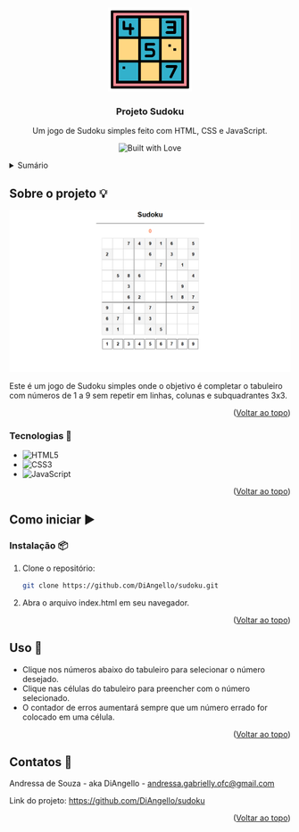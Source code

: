 <a id="readme-top"></a>
<!-- PROJECT LOGO -->
<br />
<div align="center">
  <a href="https://github.com/DiAngello">
    <img src="./logo-sudoku.png" alt="Logo" width="150" >
  </a>

  <h3 align="center">Projeto Sudoku</h3>

  <p align="center">
    Um jogo de Sudoku simples feito com HTML, CSS e JavaScript.
    <br /></p>
</div>
 
<p align="center">
  <img src="https://forthebadge.com/images/badges/built-with-love.png" alt="Built with Love">
</p>

<!-- TABLE OF CONTENTS -->
<details>
  <summary>Sumário</summary>
  <ol>
    <li>
      <a href="#about-the-project">Sobre o projeto</a>
      <ul>
        <li><a href="#built-with">Tecnologias</a></li>
      </ul>
    </li>
    <li>
      <a href="#getting-started">Como iniciar</a>
      <ul>
        <li><a href="#prerequisites">Pré-requisitos</a></li>
        <li><a href="#installation">Instalação</a></li>
      </ul>
    </li>
    <li><a href="#usage">Uso</a></li>
    <li><a href="#contact">Contatos</a></li>
  </ol>
</details>

<!-- ABOUT THE PROJECT -->
## Sobre o projeto 💡

![Demo](./demo.PNG)

Este é um jogo de Sudoku simples onde o objetivo é completar o tabuleiro com números de 1 a 9 sem repetir em linhas, colunas e subquadrantes 3x3.

<p align="right">(<a href="#readme-top">Voltar ao topo</a>)</p>

<!-- BUILT WITH -->
### Tecnologias 🚀

* ![HTML5](https://img.shields.io/badge/HTML5-E34F26?style=for-the-badge&logo=html5&logoColor=ffffff)
* ![CSS3](https://img.shields.io/badge/CSS3-1572B6?style=for-the-badge&logo=css3&logoColor=ffffff)
* ![JavaScript](https://img.shields.io/badge/JavaScript-F7DF1E?style=for-the-badge&logo=javascript&logoColor=000000)

<p align="right">(<a href="#readme-top">Voltar ao topo</a>)</p>

<!-- GETTING STARTED -->
## Como iniciar ▶️

### Instalação 📦

1. Clone o repositório:
   ```sh
   git clone https://github.com/DiAngello/sudoku.git

2. Abra o arquivo index.html em seu navegador.

<p align="right">(<a href="#readme-top">Voltar ao topo</a>)</p> 

<!-- USAGE EXAMPLES -->

## Uso 📌

* Clique nos números abaixo do tabuleiro para selecionar o número desejado.
* Clique nas células do tabuleiro para preencher com o número selecionado.
* O contador de erros aumentará sempre que um número errado for colocado em uma célula.

<p align="right">(<a href="#readme-top">Voltar ao topo</a>)</p> 

<!-- CONTACT -->

## Contatos 🌟

Andressa de Souza - aka DiAngello - andressa.gabrielly.ofc@gmail.com

Link do projeto: https://github.com/DiAngello/sudoku

<p align="right">(<a href="#readme-top">Voltar ao topo</a>)</p> 
